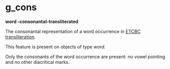 # g_cons

**word -consonantal-transliterated**


The consonantal representation of a word occurrence in
[ETCBC transliteration](https://shebanq.ancient-data.org/shebanq/static/docs/ETCBC4-transcription.pdf).

This feature is present on objects of type *word*.

Only the consonants of the word occurrence are present: no vowel pointing and no other diacritical marks.

